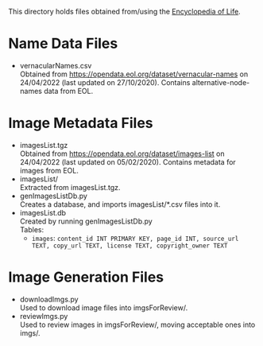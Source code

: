 This directory holds files obtained from/using the [Encyclopedia of Life](https://eol.org/).

# Name Data Files
-   vernacularNames.csv <br>
    Obtained from <https://opendata.eol.org/dataset/vernacular-names> on 24/04/2022 (last updated on 27/10/2020).
    Contains alternative-node-names data from EOL.

# Image Metadata Files
-   imagesList.tgz <br>
    Obtained from <https://opendata.eol.org/dataset/images-list> on 24/04/2022 (last updated on 05/02/2020).
    Contains metadata for images from EOL.
-   imagesList/ <br>
    Extracted from imagesList.tgz.
-   genImagesListDb.py <br>
    Creates a database, and imports imagesList/*.csv files into it.
-   imagesList.db <br>
    Created by running genImagesListDb.py <br>
    Tables: <br>
    -   `images`:
        `content_id INT PRIMARY KEY, page_id INT, source_url TEXT, copy_url TEXT, license TEXT, copyright_owner TEXT`

# Image Generation Files
-   downloadImgs.py <br>
    Used to download image files into imgsForReview/.
-   reviewImgs.py <br>
    Used to review images in imgsForReview/, moving acceptable ones into imgs/.
